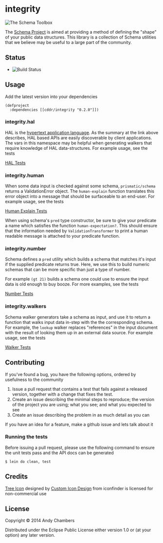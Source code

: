 # integrity

![The Schema Toolbox](resources/icon.png)

The [Schema Project](https://github.com/Prismatic/schema) is aimed at
providing a method of defining the "shape" of your public data structures.
This library is a collection of Schema utilities that we believe may be
useful to a large part of the community.

## Status

 * ![Build Status](https://travis-ci.org/cddr/integrity.svg)

## Usage

Add the latest version into your dependencies

```
(defproject
  :dependencies [[cddr/integrity "0.2.0"]])
```

### integrity.hal

HAL is the [hypertext application language](http://stateless.co/hal_specification.html).
As the summary at the link above describes, HAL based APIs are easily discoverable by
client applications. The vars in this namespace may be helpful when generating
walkers that require knowledge of HAL data-structures. For example usage, see
the tests

[HAL Tests](https://github.com/cddr/integrity/blob/master/test/integrity/hal_test.clj)

### integrity.human

When some data input is checked against some schema, `prismatic/schema`
returns a ValidationError object. The `human-explain` function translates
this error object into a message that should be surfaceable to an end-user.
For example usage, see the tests

[Human Explain Tests](https://github.com/cddr/integrity/blob/master/test/integrity/hal_test.clj)

When using schema's `pred` type constructor, be sure to give your predicate
a name which satisfies the function `human-expectation?`. This should ensure
that the information needed by `ValidationTransformer` to print a human
readable message is attached to your predicate function.

### integrity.number

Schema defines a `pred` utility which builds a schema that matches it's
input if the supplied predicate returns true. Here, we use this to build
numeric schemas that can be more specific than just a type of number.

For example `(gt 21)` builds a schema one could use to ensure the input
data is old enough to buy booze. For more examples, see the tests

[Number Tests](https://github.com/cddr/integrity/blob/master/test/integrity/number_test.clj)

### integrity.walkers

Schema walker generators take a schema as input, and use it to return a
function that walks input data in-step with the the corresponding schema. For
example, the `lookup` walker replaces "references" in the input document
with the result of looking them up in an external data source. For example
usage, see the tests

[Walker Tests](https://github.com/cddr/integrity/blob/master/test/integrity/walkers_test.clj)

## Contributing

If you've found a bug, you have the following options, ordered by usefulness
to the community

1. Issue a pull request that contains a test that fails against a released
   version, together with a change that fixes the test.
2. Create an issue describing the minimal steps to reproduce; the version
   of the project you are using; what you see; and what you expected to see
3. Create an issue describing the problem in as much detail as you can

If you have an idea for a feature, make a github issue and lets talk about it

### Running the tests

Before issuing a pull request, please use the following command to ensure
the unit tests pass and the API docs can be generated
```
$ lein do clean, test
```

## Credits

[Tree Icon](https://www.iconfinder.com/icons/60170/content_tree_icon#size=256) designed by
[Custom Icon Design](http://www.customicondesign.com) from iconfinder is licensed for
non-commercial use
    
## License

Copyright © 2014 Andy Chambers

Distributed under the Eclipse Public License either version 1.0 or (at
your option) any later version.
